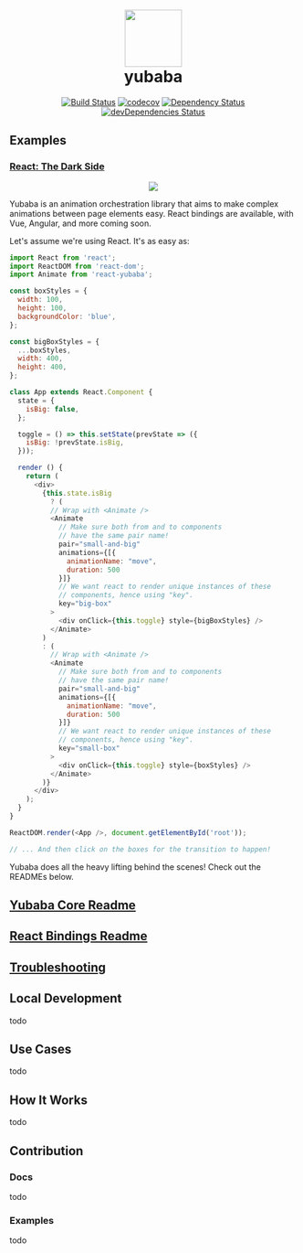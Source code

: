 

<h1 align="center">
  <img src="https://github.com/madou/yubaba/blob/master/icon.png?raw=true" width="100px" height="100px" style="margin:0 auto;width:100px;height:100px;" />
  <div align="center">
    yubaba
  </div>
</h1>
<div align="center">
  <a href="https://travis-ci.org/madou/yubaba"><img alt="Build Status" src="https://travis-ci.org/madou/yubaba.svg?branch=master"></a>
  <a href="https://codecov.io/gh/madou/yubaba"><img alt="codecov" src="https://codecov.io/gh/madou/yubaba/branch/master/graph/badge.svg"></a>
  <a href="https://david-dm.org/madou/yubaba"><img alt="Dependency Status" src="http://img.shields.io/david/madou/yubaba.svg?style=flat-squarer"></a>
  <a href="https://david-dm.org/madou/yubaba?type=dev"><img alt="devDependencies Status" src="https://david-dm.org/madou/yubaba/dev-status.svg"></a>
</div>

## Examples

### [React: The Dark Side](https://github.com/madou/yubaba/tree/master/packages/react/test/examples/dark-side/)

<p align="center">
  <a href="https://madou.github.io/yubaba/"><img src="https://github.com/madou/yubaba/blob/master/packages/react/test/examples/dark-side/example.gif?raw=true" style="margin:0 auto" /></a>
</p>

Yubaba is an animation orchestration library that aims to make complex animations between page elements easy. React bindings are available, with Vue, Angular, and more coming soon.

Let's assume we're using React. It's as easy as:

```javascript
import React from 'react';
import ReactDOM from 'react-dom';
import Animate from 'react-yubaba';

const boxStyles = {
  width: 100,
  height: 100,
  backgroundColor: 'blue',
};

const bigBoxStyles = {
  ...boxStyles,
  width: 400,
  height: 400,
};

class App extends React.Component {
  state = {
    isBig: false,
  };

  toggle = () => this.setState(prevState => ({
    isBig: !prevState.isBig,
  }));

  render () {
    return (
      <div>
        {this.state.isBig
          ? (
          // Wrap with <Animate />
          <Animate
            // Make sure both from and to components
            // have the same pair name!
            pair="small-and-big"
            animations={[{
              animationName: "move",
              duration: 500
            }]}
            // We want react to render unique instances of these
            // components, hence using "key".
            key="big-box"
          >
            <div onClick={this.toggle} style={bigBoxStyles} />
          </Animate>
        )
        : (
          // Wrap with <Animate />
          <Animate
            // Make sure both from and to components
            // have the same pair name!
            pair="small-and-big"
            animations={[{
              animationName: "move",
              duration: 500
            }]}
            // We want react to render unique instances of these
            // components, hence using "key".
            key="small-box"
          >
            <div onClick={this.toggle} style={boxStyles} />
          </Animate>
        )}
      </div>
    );
  }
}

ReactDOM.render(<App />, document.getElementById('root'));

// ... And then click on the boxes for the transition to happen!
```

Yubaba does all the heavy lifting behind the scenes! Check out the READMEs below.

## [Yubaba Core Readme](https://github.com/madou/yubaba/blob/master/packages/core/README.md)

## [React Bindings Readme](https://github.com/madou/yubaba/blob/master/packages/react/README.md)

## [Troubleshooting](https://github.com/madou/yubaba/blob/master/TROUBLESHOOTING.md)

## Local Development

todo

## Use Cases

todo

## How It Works

todo

## Contribution

### Docs

todo

### Examples

todo
